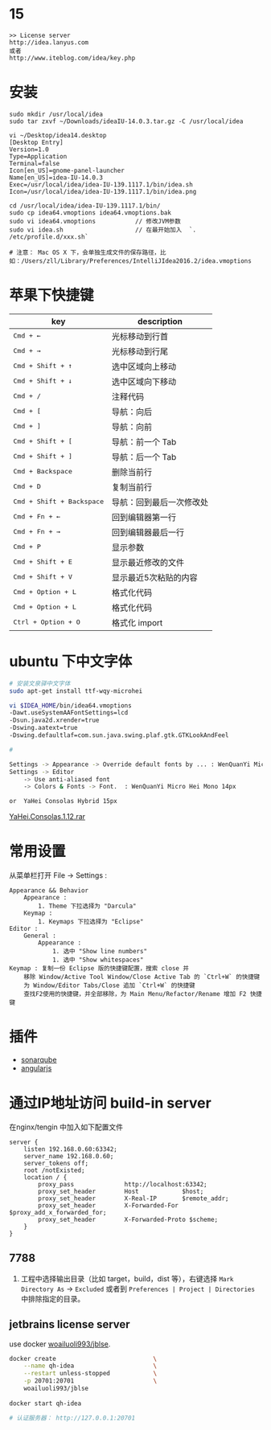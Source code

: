 # 15

```
>> License server
http://idea.lanyus.com
或者
http://www.iteblog.com/idea/key.php
```
# 安装

```
sudo mkdir /usr/local/idea
sudo tar zxvf ~/Downloads/ideaIU-14.0.3.tar.gz -C /usr/local/idea

vi ~/Desktop/idea14.desktop
[Desktop Entry]
Version=1.0
Type=Application
Terminal=false
Icon[en_US]=gnome-panel-launcher
Name[en_US]=idea-IU-14.0.3
Exec=/usr/local/idea/idea-IU-139.1117.1/bin/idea.sh
Icon=/usr/local/idea/idea-IU-139.1117.1/bin/idea.png

cd /usr/local/idea/idea-IU-139.1117.1/bin/
sudo cp idea64.vmoptions idea64.vmoptions.bak
sudo vi idea64.vmoptions           // 修改JVM参数
sudo vi idea.sh                    // 在最开始加入  `. /etc/profile.d/xxx.sh`

# 注意： Mac OS X 下，会单独生成文件的保存路径，比如：/Users/zll/Library/Preferences/IntelliJIdea2016.2/idea.vmoptions

```

# 苹果下快捷键

<!-- ↑ ↓ ← → ↖ ↗ ↙ ↘ ↔ ↕  ⬆️⬇️➡️⬅️ -->

|key |description|
|------|-----|
|<kbd>Cmd + ←</kdb>|光标移动到行首|
|<kbd>Cmd + →</kdb>|光标移动到行尾|
|<kbd>Cmd + Shift + ↑</kdb>|选中区域向上移动|
|<kbd>Cmd + Shift + ↓</kdb>|选中区域向下移动|
|<kbd>Cmd + /</kdb>|注释代码|
|<kbd>Cmd + [</kdb>|导航：向后|
|<kbd>Cmd + ]</kdb>|导航：向前|
|<kbd>Cmd + Shift + [</kdb>|导航：前一个 Tab|
|<kbd>Cmd + Shift + ]</kdb>|导航：后一个 Tab|
|<kbd>Cmd + Backspace</kdb>|删除当前行|
|<kbd>Cmd + D</kdb>|复制当前行|
|<kbd>Cmd + Shift + Backspace</kdb>|导航：回到最后一次修改处|
|<kbd>Cmd + Fn + ←</kdb>|回到编辑器第一行|
|<kbd>Cmd + Fn + →</kdb>|回到编辑器最后一行|
|<kbd>Cmd + P</kdb>|显示参数|
|<kbd>Cmd + Shift + E</kdb>|显示最近修改的文件|
|<kbd>Cmd + Shift + V</kdb>|显示最近5次粘贴的内容|
|<kbd>Cmd + Option + L</kdb>|格式化代码|
|<kbd>Cmd + Option + L</kdb>|格式化代码|
|<kbd>Ctrl + Option + O</kdb>|格式化 import|


# ubuntu 下中文字体

```bash
# 安装文泉驿中文字体
sudo apt-get install ttf-wqy-microhei

vi $IDEA_HOME/bin/idea64.vmoptions
-Dawt.useSystemAAFontSettings=lcd
-Dsun.java2d.xrender=true
-Dswing.aatext=true
-Dswing.defaultlaf=com.sun.java.swing.plaf.gtk.GTKLookAndFeel

#

Settings -> Appearance -> Override default fonts by ... : WenQuanYi Micro Hei Mono 13px
Settings -> Editor
    -> Use anti-aliased font
    -> Colors & Fonts -> Font.  : WenQuanYi Micro Hei Mono 14px

or  YaHei Consolas Hybrid 15px
```
[YaHei.Consolas.1.12.rar](http://files.cnblogs.com/icelyb24/YaHei.Consolas.1.12.rar)





# 常用设置

从菜单栏打开 File -> Settings :

```
Appearance && Behavior
    Appearance :
        1. Theme 下拉选择为 "Darcula"
    Keymap :
        1. Keymaps 下拉选择为 "Eclipse"
Editor :
    General :
        Appearance :
            1. 选中 "Show line numbers"
            1. 选中 "Show whitespaces"
Keymap : 复制一份 Eclipse 版的快捷键配置，搜索 close 并
    移除 Window/Active Tool Window/Close Active Tab 的 `Ctrl+W` 的快捷键
    为 Window/Editor Tabs/Close 追加 `Ctrl+W` 的快捷键
    查找F2使用的快捷键，并全部移除，为 Main Menu/Refactor/Rename 增加 F2 快捷键
```

# 插件

* [sonarqube](http://plugins.jetbrains.com/plugin/7238?pr=idea)
* [angularjs](http://plugins.jetbrains.com/plugin/6971?pr=idea)
# 通过IP地址访问 build-in server

在nginx/tengin 中加入如下配置文件

```
server {
    listen 192.168.0.60:63342;
    server_name 192.168.0.60;
    server_tokens off;
    root /notExisted;
    location / {
        proxy_pass              http://localhost:63342;
        proxy_set_header        Host            $host;
        proxy_set_header        X-Real-IP       $remote_addr;
        proxy_set_header        X-Forwarded-For $proxy_add_x_forwarded_for;
        proxy_set_header        X-Forwarded-Proto $scheme;
    }
}
```
## 7788

1. 工程中选择输出目录（比如 target，build，dist 等），右键选择 `Mark Directory As` -> `Excluded`
   或者到 `Preferences | Project | Directories` 中排除指定的目录。


## jetbrains license server

use docker [woailuoli993/jblse](https://hub.docker.com/r/woailuoli993/jblse/).


```bash
docker create                           \
    --name qh-idea                      \
    --restart unless-stopped            \
    -p 20701:20701                      \
    woailuoli993/jblse
    
docker start qh-idea

# 认证服务器： http://127.0.0.1:20701
```
